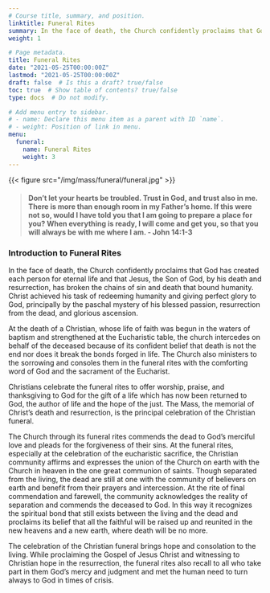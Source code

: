 ```yaml
---
# Course title, summary, and position.
linktitle: Funeral Rites
summary: In the face of death, the Church confidently proclaims that God has created each person for eternal life and that Jesus, the Son of God, by his death and resurrection, has broken the chains of sin and death that bound humanity. Christ achieved his task of redeeming humanity and giving perfect glory to God, principally by the paschal mystery of his blessed passion, resurrection from the dead, and glorious ascension.
weight: 1

# Page metadata.
title: Funeral Rites
date: "2021-05-25T00:00:00Z"
lastmod: "2021-05-25T00:00:00Z"
draft: false  # Is this a draft? true/false
toc: true  # Show table of contents? true/false
type: docs  # Do not modify.

# Add menu entry to sidebar.
# - name: Declare this menu item as a parent with ID `name`.
# - weight: Position of link in menu.
menu:
  funeral:
    name: Funeral Rites
    weight: 3
---
```


{{< figure src="/img/mass/funeral/funeral.jpg" >}}

> #### Don’t let your hearts be troubled. Trust in God, and trust also in me. There is more than enough room in my Father’s home. If this were not so, would I have told you that I am going to prepare a place for you? When everything is ready, I will come and get you, so that you will always be with me where I am. - John 14:1-3

### Introduction to Funeral Rites
In the face of death, the Church confidently proclaims that God has created each person for eternal life and that Jesus, the Son of God, by his death and resurrection, has broken the chains of sin and death that bound humanity. Christ achieved his task of redeeming humanity and giving perfect glory to God, principally by the paschal mystery of his blessed passion, resurrection from the dead, and glorious ascension.

At the death of a Christian, whose life of faith was begun in the waters of baptism and strengthened at the Eucharistic table, the church intercedes on behalf of the deceased because of its confident belief that death is not the end nor does it break the bonds forged in life. The Church also ministers to the sorrowing and consoles them in the funeral rites with the comforting word of God and the sacrament of the Eucharist.

Christians celebrate the funeral rites to offer worship, praise, and thanksgiving to God for the gift of a life which has now been returned to God, the author of life and the hope of the just. The Mass, the memorial of Christ’s death and resurrection, is the principal celebration of the Christian funeral.

The Church through its funeral rites commends the dead to God’s merciful love and pleads for the forgiveness of their sins. At the funeral rites, especially at the celebration of the eucharistic sacrifice, the Christian community affirms and expresses the union of the Church on earth with the Church in heaven in the one great communion of saints. Though separated from the living, the dead are still at one with the community of believers on earth and benefit from their prayers and intercession. At the rite of final commendation and farewell, the community acknowledges the reality of separation and commends the deceased to God. In this way it recognizes the spiritual bond that still exists between the living and the dead and proclaims its belief that all the faithful will be raised up and reunited in the new heavens and a new earth, where death will be no more.

The celebration of the Christian funeral brings hope and consolation to the living. While proclaiming the Gospel of Jesus Christ and witnessing to Christian hope in the resurrection, the funeral rites also recall to all who take part in them God’s mercy and judgment and met the human need to turn always to God in times of crisis.

